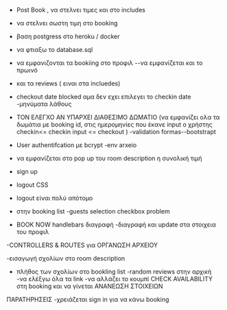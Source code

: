 - Post Book , να στελνει τιμες και στο includes 
- να στελνει σωστη τιμη στο booking 
- βαση postgress στο heroku / docker 
- να φτιαξω το database.sql 
- να εμφανιζονται τα bookiing στο προφιλ --να εμφανίζεται και το πρωινό
- και τα reviews ( ειναι στα incluedes)
- checkout date blocked αμα δεν εχει επιλεγει το checkin date 
-μηνύματα λάθους

- TON ΕΛΕΓΧΟ ΑΝ ΥΠΑΡΧΕΙ ΔΙΑΘΕΣΙΜΟ ΔΩΜΑΤΙΟ (να εμφανίζει ολα τα δωμάτια
με booking id, στις ημερομηνίες που έκανε input ο χρήστης checkin<= checkin input <= checkout )
-validation formas--bootstrapt


- User authentifcation με bcrypt 
-env arxeio

- να εμφανίζεται στο pop up του room description
η συνολική τιμή
- sign up
- logout CSS
- logout είναι πολύ απότομο
- στην booking list -guests selection checkbox problem 
- BOOK NOW handlebars διαγραφή
-διαγραφή και update στα στοιχεια του προφιλ


-CONTROLLERS & ROUTES για ΟΡΓΑΝΩΣΗ ΑΡΧΕΙΟΥ

-εισαγωγή σχολίων στο room description
- πλήθος των σχολίων στο bookling list
-random reviews στην αρχική
-να ελέξγω όλα τα link
-να αλλάζει το κουμπί CHECK AVAILABILITY στη booking και
να γίνεται ΑΝΑΝΕΩΣΗ ΣΤΟΙΧΕΙΩΝ





ΠΑΡΑΤΗΡΗΣΕΙΣ
-χρειάζεται sign in για να κάνω booking
